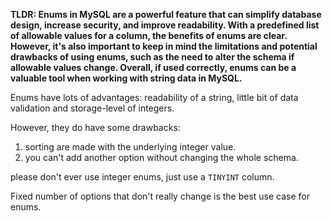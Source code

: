 **TLDR: Enums in MySQL are a powerful feature that can simplify database design, increase security, and improve readability. With a predefined list of allowable values for a column, the benefits of enums are clear. However, it's also important to keep in mind the limitations and potential drawbacks of using enums, such as the need to alter the schema if allowable values change. Overall, if used correctly, enums can be a valuable tool when working with string data in MySQL.**

Enums have lots of advantages: readability of a string, little bit of data validation and storage-level of integers.

However, they do have some drawbacks:

1. sorting are made with the underlying integer value.
2. you can't add another option without changing the whole schema.

please don't ever use integer enums, just use a `TINYINT` column.


Fixed number of options that don't really change is the best use case for enums.